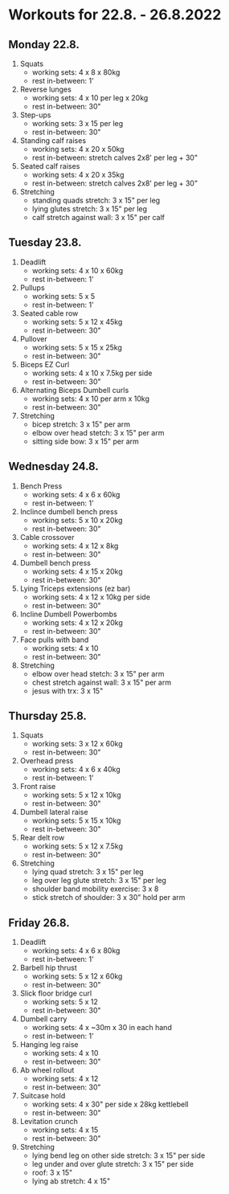 # Workouts for 22.8. - 26.8.2022

## Monday 22.8.

1. Squats
   - working sets: 4 x 8 x 80kg
   - rest in-between: 1'
2. Reverse lunges
   - working sets: 4 x 10 per leg x 20kg
   - rest in-between: 30"
3. Step-ups
   - working sets: 3 x 15 per leg
   - rest in-between: 30"
4. Standing calf raises
   - working sets: 4 x 20 x 50kg
   - rest in-between: stretch calves 2x8' per leg + 30"
5. Seated calf raises
   - working sets: 4 x 20 x 35kg
   - rest in-between: stretch calves 2x8' per leg + 30"
6. Stretching
   - standing quads stretch: 3 x 15" per leg
   - lying glutes stretch: 3 x 15" per leg
   - calf stretch against wall: 3 x 15" per calf

## Tuesday 23.8.

1. Deadlift
   - working sets: 4 x 10 x 60kg
   - rest in-between: 1'
2. Pullups
   - working sets: 5 x 5
   - rest in-between: 1'
3. Seated cable row
   - working sets: 5 x 12 x 45kg
   - rest in-between: 30"
4. Pullover
   - working sets: 5 x 15 x 25kg
   - rest in-between: 30"
5. Biceps EZ Curl
   - working sets: 4 x 10 x 7.5kg per side
   - rest in-between: 30"
6. Alternating Biceps Dumbell curls
   - working sets: 4 x 10 per arm x 10kg
   - rest in-between: 30"
7. Stretching
   - bicep stretch: 3 x 15" per arm
   - elbow over head stetch: 3 x 15" per arm
   - sitting side bow: 3 x 15" per arm

## Wednesday 24.8.

1. Bench Press
   - working sets: 4 x 6 x 60kg
   - rest in-between: 1'
2. Inclince dumbell bench press
   - working sets: 5 x 10 x 20kg
   - rest in-between: 30"
3. Cable crossover
   - working sets: 4 x 12 x 8kg
   - rest in-between: 30"
4. Dumbell bench press
   - working sets: 4 x 15 x 20kg
   - rest in-between: 30"
5. Lying Triceps extensions (ez bar)
   - working sets: 4 x 12 x 10kg per side
   - rest in-between: 30"
6. Incline Dumbell Powerbombs
   - working sets: 4 x 12 x 20kg
   - rest in-between: 30"
7. Face pulls with band
   - working sets: 4 x 10
   - rest in-between: 30"
8. Stretching
   - elbow over head stetch: 3 x 15" per arm
   - chest stretch against wall: 3 x 15" per arm
   - jesus with trx: 3 x 15"

## Thursday 25.8.

1. Squats
   - working sets: 3 x 12 x 60kg
   - rest in-between: 30"
2. Overhead press
   - working sets: 4 x 6 x 40kg
   - rest in-between: 1'
3. Front raise
   - working sets: 5 x 12 x 10kg
   - rest in-between: 30"
4. Dumbell lateral raise
   - working sets: 5 x 15 x 10kg
   - rest in-between: 30"
5. Rear delt row
   - working sets: 5 x 12 x 7.5kg
   - rest in-between: 30"
6. Stretching
   - lying quad stretch: 3 x 15" per leg
   - leg over leg glute stretch: 3 x 15" per leg
   - shoulder band mobility exercise: 3 x 8
   - stick stretch of shoulder: 3 x 30" hold per arm

## Friday 26.8.

1. Deadlift
   - working sets: 4 x 6 x 80kg
   - rest in-between: 1'
2. Barbell hip thrust
   - working sets: 5 x 12 x 60kg
   - rest in-between: 30"
3. Slick floor bridge curl
   - working sets: 5 x 12
   - rest in-between: 30"
4. Dumbell carry
   - working sets: 4 x ~30m x 30 in each hand
   - rest in-between: 1'
5. Hanging leg raise
   - working sets: 4 x 10
   - rest in-between: 30"
6. Ab wheel rollout
   - working sets: 4 x 12
   - rest in-between: 30"
7. Suitcase hold
   - working sets: 4 x 30" per side x 28kg kettlebell
   - rest in-between: 30"
8. Levitation crunch
   - working sets: 4 x 15
   - rest in-between: 30"
9. Stretching
   - lying bend leg on other side stretch: 3 x 15" per side
   - leg under and over glute stretch: 3 x 15" per side
   - roof: 3 x 15"
   - lying ab stretch: 4 x 15"
